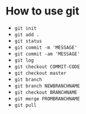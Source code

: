 # How to use git

- `git init`
- `git add .`
- `git status`
- `git commit -m 'MESSAGE'`
- `git commit -am 'MESSAGE'`
- `git log`
- `git checkout COMMIT-CODE`
- `git checkout master`
- `git branch`
- `git branch NEWBRANCHNAME`
- `git checkout BRANCHNAME`
- `git merge FROMBRANCHNAME`  
- `git pull`
